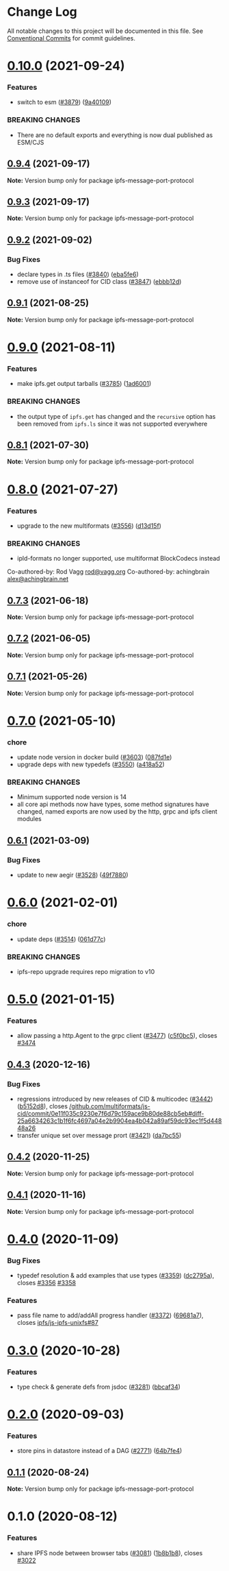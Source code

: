 # Change Log

All notable changes to this project will be documented in this file.
See [Conventional Commits](https://conventionalcommits.org) for commit guidelines.

# [0.10.0](https://github.com/ipfs/js-ipfs/compare/ipfs-message-port-protocol@0.9.4...ipfs-message-port-protocol@0.10.0) (2021-09-24)


### Features

* switch to esm ([#3879](https://github.com/ipfs/js-ipfs/issues/3879)) ([9a40109](https://github.com/ipfs/js-ipfs/commit/9a40109632e5b4837eb77a2f57dbc77fbf1fe099))


### BREAKING CHANGES

* There are no default exports and everything is now dual published as ESM/CJS





## [0.9.4](https://github.com/ipfs/js-ipfs/compare/ipfs-message-port-protocol@0.9.3...ipfs-message-port-protocol@0.9.4) (2021-09-17)

**Note:** Version bump only for package ipfs-message-port-protocol





## [0.9.3](https://github.com/ipfs/js-ipfs/compare/ipfs-message-port-protocol@0.9.2...ipfs-message-port-protocol@0.9.3) (2021-09-17)

**Note:** Version bump only for package ipfs-message-port-protocol





## [0.9.2](https://github.com/ipfs/js-ipfs/compare/ipfs-message-port-protocol@0.9.1...ipfs-message-port-protocol@0.9.2) (2021-09-02)


### Bug Fixes

* declare types in .ts files ([#3840](https://github.com/ipfs/js-ipfs/issues/3840)) ([eba5fe6](https://github.com/ipfs/js-ipfs/commit/eba5fe6832858107b3e1ae02c99de674622f12b4))
* remove use of instanceof for CID class ([#3847](https://github.com/ipfs/js-ipfs/issues/3847)) ([ebbb12d](https://github.com/ipfs/js-ipfs/commit/ebbb12db523c53ce8e4ddae5266cd9acb3504431))





## [0.9.1](https://github.com/ipfs/js-ipfs/compare/ipfs-message-port-protocol@0.9.0...ipfs-message-port-protocol@0.9.1) (2021-08-25)

**Note:** Version bump only for package ipfs-message-port-protocol





# [0.9.0](https://github.com/ipfs/js-ipfs/compare/ipfs-message-port-protocol@0.8.1...ipfs-message-port-protocol@0.9.0) (2021-08-11)


### Features

* make ipfs.get output tarballs ([#3785](https://github.com/ipfs/js-ipfs/issues/3785)) ([1ad6001](https://github.com/ipfs/js-ipfs/commit/1ad60018d39d5b46c484756631e30e1989fd8eba))


### BREAKING CHANGES

* the output type of `ipfs.get` has changed and the `recursive` option has been removed from `ipfs.ls` since it was not supported everywhere





## [0.8.1](https://github.com/ipfs/js-ipfs/compare/ipfs-message-port-protocol@0.8.0...ipfs-message-port-protocol@0.8.1) (2021-07-30)

**Note:** Version bump only for package ipfs-message-port-protocol





# [0.8.0](https://github.com/ipfs/js-ipfs/compare/ipfs-message-port-protocol@0.7.3...ipfs-message-port-protocol@0.8.0) (2021-07-27)


### Features

* upgrade to the new multiformats ([#3556](https://github.com/ipfs/js-ipfs/issues/3556)) ([d13d15f](https://github.com/ipfs/js-ipfs/commit/d13d15f022a87d04a35f0f7822142f9cb898479c))


### BREAKING CHANGES

* ipld-formats no longer supported, use multiformat BlockCodecs instead

Co-authored-by: Rod Vagg <rod@vagg.org>
Co-authored-by: achingbrain <alex@achingbrain.net>





## [0.7.3](https://github.com/ipfs/js-ipfs/compare/ipfs-message-port-protocol@0.7.2...ipfs-message-port-protocol@0.7.3) (2021-06-18)

**Note:** Version bump only for package ipfs-message-port-protocol





## [0.7.2](https://github.com/ipfs/js-ipfs/compare/ipfs-message-port-protocol@0.7.1...ipfs-message-port-protocol@0.7.2) (2021-06-05)

**Note:** Version bump only for package ipfs-message-port-protocol





## [0.7.1](https://github.com/ipfs/js-ipfs/compare/ipfs-message-port-protocol@0.7.0...ipfs-message-port-protocol@0.7.1) (2021-05-26)

**Note:** Version bump only for package ipfs-message-port-protocol





# [0.7.0](https://github.com/ipfs/js-ipfs/compare/ipfs-message-port-protocol@0.6.1...ipfs-message-port-protocol@0.7.0) (2021-05-10)


### chore

* update node version in docker build ([#3603](https://github.com/ipfs/js-ipfs/issues/3603)) ([087fd1e](https://github.com/ipfs/js-ipfs/commit/087fd1eb402d1b933730e09c1d0cfb21067e9992))
* upgrade deps with new typedefs ([#3550](https://github.com/ipfs/js-ipfs/issues/3550)) ([a418a52](https://github.com/ipfs/js-ipfs/commit/a418a521574c878d7aabd0ad2fd8d516908a3756))


### BREAKING CHANGES

* Minimum supported node version is 14
* all core api methods now have types, some method signatures have changed, named exports are now used by the http, grpc and ipfs client modules





## [0.6.1](https://github.com/ipfs/js-ipfs/compare/ipfs-message-port-protocol@0.6.0...ipfs-message-port-protocol@0.6.1) (2021-03-09)


### Bug Fixes

* update to new aegir ([#3528](https://github.com/ipfs/js-ipfs/issues/3528)) ([49f7880](https://github.com/ipfs/js-ipfs/commit/49f78807d7e26483bd926b45cc7e0f797d77e41b))





# [0.6.0](https://github.com/ipfs/js-ipfs/compare/ipfs-message-port-protocol@0.5.0...ipfs-message-port-protocol@0.6.0) (2021-02-01)


### chore

* update deps ([#3514](https://github.com/ipfs/js-ipfs/issues/3514)) ([061d77c](https://github.com/ipfs/js-ipfs/commit/061d77cc03f40af5a3bc3590481e1e5836e7f0d8))


### BREAKING CHANGES

* ipfs-repo upgrade requires repo migration to v10





# [0.5.0](https://github.com/ipfs/js-ipfs/compare/ipfs-message-port-protocol@0.4.3...ipfs-message-port-protocol@0.5.0) (2021-01-15)


### Features

* allow passing a http.Agent to the grpc client ([#3477](https://github.com/ipfs/js-ipfs/issues/3477)) ([c5f0bc5](https://github.com/ipfs/js-ipfs/commit/c5f0bc5eeee15369b7d02901035b04184a8608d2)), closes [#3474](https://github.com/ipfs/js-ipfs/issues/3474)





## [0.4.3](https://github.com/ipfs/js-ipfs/compare/ipfs-message-port-protocol@0.4.2...ipfs-message-port-protocol@0.4.3) (2020-12-16)


### Bug Fixes

* regressions introduced by new releases of CID & multicodec ([#3442](https://github.com/ipfs/js-ipfs/issues/3442)) ([b5152d8](https://github.com/ipfs/js-ipfs/commit/b5152d8cc93ecc8d39fc353ea66d7eaf1661e3c0)), closes [/github.com/multiformats/js-cid/commit/0e11f035c9230e7f6d79c159ace9b80de88cb5eb#diff-25a6634263c1b1f6fc4697a04e2b9904ea4b042a89af59dc93ec1f5d44848a26](https://github.com//github.com/multiformats/js-cid/commit/0e11f035c9230e7f6d79c159ace9b80de88cb5eb/issues/diff-25a6634263c1b1f6fc4697a04e2b9904ea4b042a89af59dc93ec1f5d44848a26)
* transfer unique set over message prort ([#3421](https://github.com/ipfs/js-ipfs/issues/3421)) ([da7bc55](https://github.com/ipfs/js-ipfs/commit/da7bc55e8dfbdc200ef43ccbf774bbc24af07785))





## [0.4.2](https://github.com/ipfs/js-ipfs/compare/ipfs-message-port-protocol@0.4.1...ipfs-message-port-protocol@0.4.2) (2020-11-25)

**Note:** Version bump only for package ipfs-message-port-protocol





## [0.4.1](https://github.com/ipfs/js-ipfs/compare/ipfs-message-port-protocol@0.4.0...ipfs-message-port-protocol@0.4.1) (2020-11-16)

**Note:** Version bump only for package ipfs-message-port-protocol





# [0.4.0](https://github.com/ipfs/js-ipfs/compare/ipfs-message-port-protocol@0.3.0...ipfs-message-port-protocol@0.4.0) (2020-11-09)


### Bug Fixes

* typedef resolution & add examples that use types ([#3359](https://github.com/ipfs/js-ipfs/issues/3359)) ([dc2795a](https://github.com/ipfs/js-ipfs/commit/dc2795a4f3b515683d09967ce611bf87d5e67f86)), closes [#3356](https://github.com/ipfs/js-ipfs/issues/3356) [#3358](https://github.com/ipfs/js-ipfs/issues/3358)


### Features

* pass file name to add/addAll progress handler ([#3372](https://github.com/ipfs/js-ipfs/issues/3372)) ([69681a7](https://github.com/ipfs/js-ipfs/commit/69681a7d7a8434c11f6f10e370e324f5a3d31042)), closes [ipfs/js-ipfs-unixfs#87](https://github.com/ipfs/js-ipfs-unixfs/issues/87)





# [0.3.0](https://github.com/ipfs/js-ipfs/compare/ipfs-message-port-protocol@0.2.0...ipfs-message-port-protocol@0.3.0) (2020-10-28)


### Features

* type check & generate defs from jsdoc ([#3281](https://github.com/ipfs/js-ipfs/issues/3281)) ([bbcaf34](https://github.com/ipfs/js-ipfs/commit/bbcaf34111251b142273a5675f4754ff68bd9fa0))





# [0.2.0](https://github.com/ipfs/js-ipfs/compare/ipfs-message-port-protocol@0.1.1...ipfs-message-port-protocol@0.2.0) (2020-09-03)


### Features

* store pins in datastore instead of a DAG ([#2771](https://github.com/ipfs/js-ipfs/issues/2771)) ([64b7fe4](https://github.com/ipfs/js-ipfs/commit/64b7fe41738cbe96d5a9075f0c01156c6f889c40))





## [0.1.1](https://github.com/ipfs/js-ipfs/compare/ipfs-message-port-protocol@0.1.0...ipfs-message-port-protocol@0.1.1) (2020-08-24)

**Note:** Version bump only for package ipfs-message-port-protocol





# 0.1.0 (2020-08-12)


### Features

* share IPFS node between browser tabs ([#3081](https://github.com/ipfs/js-ipfs/issues/3081)) ([1b8b1b8](https://github.com/ipfs/js-ipfs/commit/1b8b1b822a252498889c54972a1f57e1fedc39d0)), closes [#3022](https://github.com/ipfs/js-ipfs/issues/3022)
